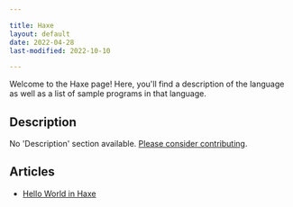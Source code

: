 ```yaml
---

title: Haxe
layout: default
date: 2022-04-28
last-modified: 2022-10-10

---
```


Welcome to the Haxe page! Here, you'll find a description of the language as well as a list of sample programs in that language.

## Description

No 'Description' section available. [Please consider contributing](https://github.com/TheRenegadeCoder/sample-programs-website).

## Articles

- [Hello World in Haxe](https://sampleprograms.io/projects/hello-world/haxe)